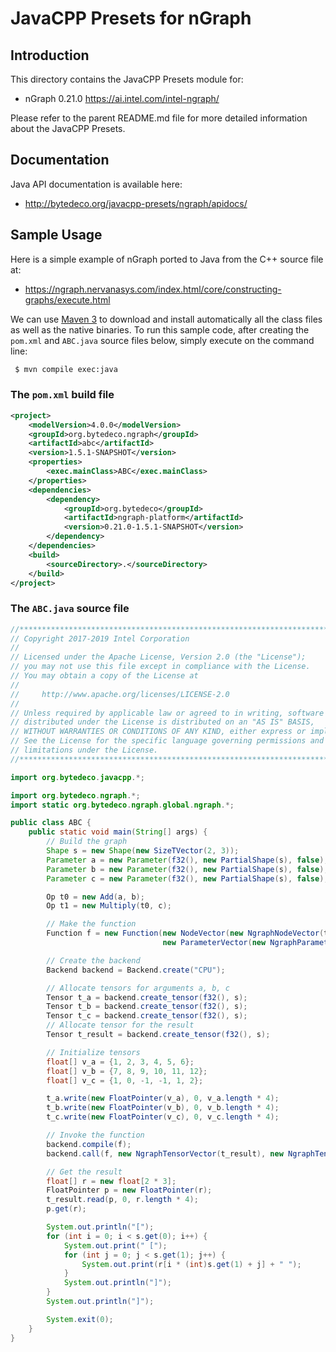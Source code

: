 JavaCPP Presets for nGraph
==========================

Introduction
------------
This directory contains the JavaCPP Presets module for:

 * nGraph 0.21.0  https://ai.intel.com/intel-ngraph/

Please refer to the parent README.md file for more detailed information about the JavaCPP Presets.


Documentation
-------------
Java API documentation is available here:

 * http://bytedeco.org/javacpp-presets/ngraph/apidocs/


Sample Usage
------------
Here is a simple example of nGraph ported to Java from the C++ source file at:

 * https://ngraph.nervanasys.com/index.html/core/constructing-graphs/execute.html

We can use [Maven 3](http://maven.apache.org/) to download and install automatically all the class files as well as the native binaries. To run this sample code, after creating the `pom.xml` and `ABC.java` source files below, simply execute on the command line:
```bash
 $ mvn compile exec:java
```

### The `pom.xml` build file
```xml
<project>
    <modelVersion>4.0.0</modelVersion>
    <groupId>org.bytedeco.ngraph</groupId>
    <artifactId>abc</artifactId>
    <version>1.5.1-SNAPSHOT</version>
    <properties>
        <exec.mainClass>ABC</exec.mainClass>
    </properties>
    <dependencies>
        <dependency>
            <groupId>org.bytedeco</groupId>
            <artifactId>ngraph-platform</artifactId>
            <version>0.21.0-1.5.1-SNAPSHOT</version>
        </dependency>
    </dependencies>
    <build>
        <sourceDirectory>.</sourceDirectory>
    </build>
</project>
```

### The `ABC.java` source file
```java
//*****************************************************************************
// Copyright 2017-2019 Intel Corporation
//
// Licensed under the Apache License, Version 2.0 (the "License");
// you may not use this file except in compliance with the License.
// You may obtain a copy of the License at
//
//     http://www.apache.org/licenses/LICENSE-2.0
//
// Unless required by applicable law or agreed to in writing, software
// distributed under the License is distributed on an "AS IS" BASIS,
// WITHOUT WARRANTIES OR CONDITIONS OF ANY KIND, either express or implied.
// See the License for the specific language governing permissions and
// limitations under the License.
//*****************************************************************************

import org.bytedeco.javacpp.*;

import org.bytedeco.ngraph.*;
import static org.bytedeco.ngraph.global.ngraph.*;

public class ABC {
    public static void main(String[] args) {
        // Build the graph
        Shape s = new Shape(new SizeTVector(2, 3));
        Parameter a = new Parameter(f32(), new PartialShape(s), false);
        Parameter b = new Parameter(f32(), new PartialShape(s), false);
        Parameter c = new Parameter(f32(), new PartialShape(s), false);

        Op t0 = new Add(a, b);
        Op t1 = new Multiply(t0, c);

        // Make the function
        Function f = new Function(new NodeVector(new NgraphNodeVector(t1)),
                                  new ParameterVector(new NgraphParameterVector(a, b, c)));

        // Create the backend
        Backend backend = Backend.create("CPU");

        // Allocate tensors for arguments a, b, c
        Tensor t_a = backend.create_tensor(f32(), s);
        Tensor t_b = backend.create_tensor(f32(), s);
        Tensor t_c = backend.create_tensor(f32(), s);
        // Allocate tensor for the result
        Tensor t_result = backend.create_tensor(f32(), s);

        // Initialize tensors
        float[] v_a = {1, 2, 3, 4, 5, 6};
        float[] v_b = {7, 8, 9, 10, 11, 12};
        float[] v_c = {1, 0, -1, -1, 1, 2};

        t_a.write(new FloatPointer(v_a), 0, v_a.length * 4);
        t_b.write(new FloatPointer(v_b), 0, v_b.length * 4);
        t_c.write(new FloatPointer(v_c), 0, v_c.length * 4);

        // Invoke the function
        backend.compile(f);
        backend.call(f, new NgraphTensorVector(t_result), new NgraphTensorVector(t_a, t_b, t_c));

        // Get the result
        float[] r = new float[2 * 3];
        FloatPointer p = new FloatPointer(r);
        t_result.read(p, 0, r.length * 4);
        p.get(r);

        System.out.println("[");
        for (int i = 0; i < s.get(0); i++) {
            System.out.print(" [");
            for (int j = 0; j < s.get(1); j++) {
                System.out.print(r[i * (int)s.get(1) + j] + " ");
            }
            System.out.println("]");
        }
        System.out.println("]");

        System.exit(0);
    }
}
```
